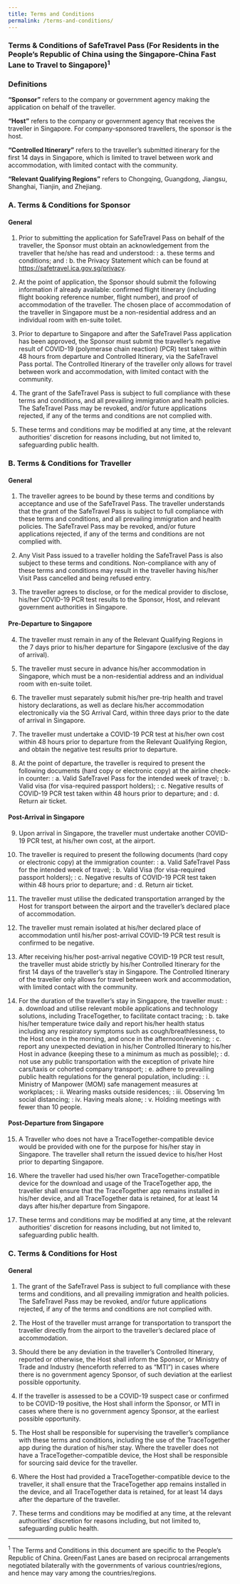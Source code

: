 ```yaml
---
title: Terms and Conditions
permalink: /terms-and-conditions/
---
```


### **Terms & Conditions of SafeTravel Pass (For Residents in the People’s Republic of China using the Singapore-China Fast Lane to Travel to Singapore)<sup>1</sup>**

### **Definitions**

**“Sponsor”** refers to the company or government agency making the application on behalf of the traveller.

**“Host”** refers to the company or government agency that receives the traveller in Singapore. For company-sponsored travellers, the sponsor is the host.

**“Controlled Itinerary”** refers to the traveller’s submitted itinerary for the first 14 days in Singapore, which is limited to travel between work and accommodation, with limited contact with the community.

**“Relevant Qualifying Regions”** refers to Chongqing, Guangdong, Jiangsu, Shanghai, Tianjin, and Zhejiang.

### **A. Terms & Conditions for Sponsor**

#### General

1. Prior to submitting the application for SafeTravel Pass on behalf of the traveller, the Sponsor must obtain an acknowledgement from the traveller that he/she has read and understood:
: a. these terms and conditions; and
: b. the Privacy Statement which can be found at <https://safetravel.ica.gov.sg/privacy>.

2. At the point of application, the Sponsor should submit the following information if already available: confirmed flight itinerary (including flight booking reference number, flight number), and proof of accommodation of the traveller. The chosen place of accommodation of the traveller in Singapore must be a non-residential address and an individual room with en-suite toilet.

3. Prior to departure to Singapore and after the SafeTravel Pass application has been approved, the Sponsor must submit the traveller’s negative result of COVID-19 (polymerase chain reaction) (PCR) test taken within 48 hours from departure and Controlled Itinerary, via the SafeTravel Pass portal. The Controlled Itinerary of the traveller only allows for travel between work and accommodation, with limited contact with the community.

4. The grant of the SafeTravel Pass is subject to full compliance with these terms and conditions, and all prevailing immigration and health policies. The SafeTravel Pass may be revoked, and/or future applications rejected, if any of the terms and conditions are not complied with.

5. These terms and conditions may be modified at any time, at the relevant authorities’ discretion for reasons including, but not limited to, safeguarding public health.

### **B. Terms & Conditions for Traveller**

#### General

1. The traveller agrees to be bound by these terms and conditions by acceptance and use of the SafeTravel Pass. The traveller understands that the grant of the SafeTravel Pass is subject to full compliance with these terms and conditions, and all prevailing immigration and health policies. The SafeTravel Pass may be revoked, and/or future applications rejected, if any of the terms and conditions are not complied with.

2. Any Visit Pass issued to a traveller holding the SafeTravel Pass is also subject to these terms and conditions. Non-compliance with any of these terms and conditions may result in the traveller having his/her Visit Pass cancelled and being refused entry.

3. The traveller agrees to disclose, or for the medical provider to disclose, his/her COVID-19 PCR test results to the Sponsor, Host, and relevant government authorities in Singapore.

#### Pre-Departure to Singapore

4. The traveller must remain in any of the Relevant Qualifying Regions in the 7 days prior to his/her departure for Singapore (exclusive of the day of arrival).

5. The traveller must secure in advance his/her accommodation in Singapore, which must be a non-residential address and an individual room with en-suite toilet.

6. The traveller must separately submit his/her pre-trip health and travel history declarations, as well as declare his/her accommodation electronically via the SG Arrival Card, within three days prior to the date of arrival in Singapore.

7. The traveller must undertake a COVID-19 PCR test at his/her own cost within 48 hours prior to departure from the Relevant Qualifying Region, and obtain the negative test results prior to departure.

8. At the point of departure, the traveller is required to present the following documents (hard copy or electronic copy) at the airline check-in counter:
: a. Valid SafeTravel Pass for the intended week of travel;
: b. Valid visa (for visa-required passport holders);
: c. Negative results of COVID-19 PCR test taken within 48 hours prior to departure; and
: d. Return air ticket.

#### Post-Arrival in Singapore

9. Upon arrival in Singapore, the traveller must undertake another COVID-19 PCR test, at his/her own cost, at the airport.

10. The traveller is required to present the following documents (hard copy or electronic copy) at the immigration counter:
: a. Valid SafeTravel Pass for the intended week of travel;
: b. Valid Visa (for visa-required passport holders);
: c. Negative results of COVID-19 PCR test taken within 48 hours prior to departure; and
: d. Return air ticket.

11. The traveller must utilise the dedicated transportation arranged by the Host for transport between the airport and the traveller’s declared place of accommodation.

12. The traveller must remain isolated at his/her declared place of accommodation until his/her post-arrival COVID-19 PCR test result is confirmed to be negative.

13. After receiving his/her post-arrival negative COVID-19 PCR test result, the traveller must abide strictly by his/her Controlled Itinerary for the first 14 days of the traveller’s stay in Singapore. The Controlled Itinerary of the traveller only allows for travel between work and accommodation, with limited contact with the community.

14. For the duration of the traveller’s stay in Singapore, the traveller must:
: a. download and utilise relevant mobile applications and technology solutions, including TraceTogether, to facilitate contact tracing;
: b. take his/her temperature twice daily and report his/her health status including any respiratory symptoms such as cough/breathlessness, to the Host once in the morning, and once in the afternoon/evening;
: c. report any unexpected deviation in his/her Controlled Itinerary to his/her Host in advance (keeping these to a minimum as much as possible);
: d. not use any public transportation with the exception of private hire cars/taxis or cohorted company transport;
: e. adhere to prevailing public health regulations for the general population, including:
  : i. Ministry of Manpower (MOM) safe management measures at workplaces;
  : ii. Wearing masks outside residences;
  : iii. Observing 1m social distancing;
  : iv. Having meals alone;
  : v. Holding meetings with fewer than 10 people.

#### Post-Departure from Singapore

15. A Traveller who does not have a TraceTogether-compatible device would be provided with one for the purpose for his/her stay in Singapore. The traveller shall return the issued device to his/her Host prior to departing Singapore.

16. Where the traveller had used his/her own TraceTogether-compatible device for the download and usage of the TraceTogether app, the traveller shall ensure that the TraceTogether app remains installed in his/her device, and all TraceTogether data is retained, for at least 14 days after his/her departure from Singapore.

17. These terms and conditions may be modified at any time, at the relevant authorities’ discretion for reasons including, but not limited to, safeguarding public health.

### **C. Terms & Conditions for Host**

#### General

1. The grant of the SafeTravel Pass is subject to full compliance with these terms and conditions, and all prevailing immigration and health policies. The SafeTravel Pass may be revoked, and/or future applications rejected, if any of the terms and conditions are not complied with.

2. The Host of the traveller must arrange for transportation to transport the traveller directly from the airport to the traveller’s declared place of accommodation.

3. Should there be any deviation in the traveller’s Controlled Itinerary, reported or otherwise, the Host shall inform the Sponsor, or Ministry of Trade and Industry (henceforth referred to as “MTI”) in cases where there is no government agency Sponsor, of such deviation at the earliest possible opportunity.

4. If the traveller is assessed to be a COVID-19 suspect case or confirmed to be COVID-19 positive, the Host shall inform the Sponsor, or MTI in cases where there is no government agency Sponsor, at the earliest possible opportunity.

5. The Host shall be responsible for supervising the traveller’s compliance with these terms and conditions, including the use of the TraceTogether app during the duration of his/her stay. Where the traveller does not have a TraceTogether-compatible device, the Host shall be responsible for sourcing said device for the traveller.

6. Where the Host had provided a TraceTogether-compatible device to the traveller, it shall ensure that the TraceTogether app remains installed in the device, and all TraceTogether data is retained, for at least 14 days after the departure of the traveller.

7. These terms and conditions may be modified at any time, at the relevant authorities’ discretion for reasons including, but not limited to, safeguarding public health.

----

<sup>1</sup> The Terms and Conditions in this document are specific to the People’s Republic of China. Green/Fast Lanes are based on reciprocal arrangements negotiated bilaterally with the governments of various countries/regions, and hence may vary among the countries/regions.

